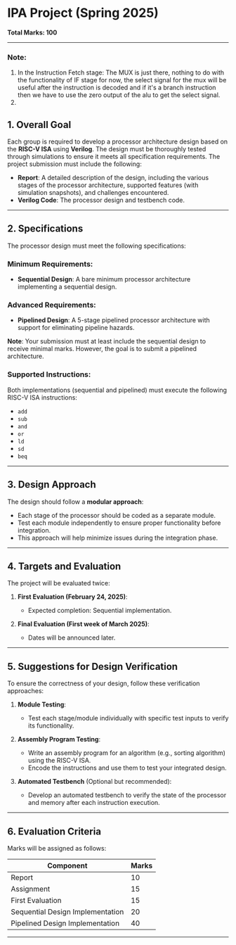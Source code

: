 # IPA Project (Spring 2025)

**Total Marks: 100**  

---

### Note:
1. In the Instruction Fetch stage:
      The MUX is just there, nothing to do with the functionality of IF stage for now, the select signal for the mux will be useful after the instruction is decoded and if it's a branch instruction then we have to use the zero output of the alu to get the select signal.
2. 


## 1. Overall Goal

Each group is required to develop a processor architecture design based on the **RISC-V ISA** using **Verilog**. The design must be thoroughly tested through simulations to ensure it meets all specification requirements. The project submission must include the following:

- **Report**: A detailed description of the design, including the various stages of the processor architecture, supported features (with simulation snapshots), and challenges encountered.
- **Verilog Code**: The processor design and testbench code.

---

## 2. Specifications

The processor design must meet the following specifications:

### Minimum Requirements:
- **Sequential Design**: A bare minimum processor architecture implementing a sequential design.

### Advanced Requirements:
- **Pipelined Design**: A 5-stage pipelined processor architecture with support for eliminating pipeline hazards.

**Note**: Your submission must at least include the sequential design to receive minimal marks. However, the goal is to submit a pipelined architecture.

### Supported Instructions:
Both implementations (sequential and pipelined) must execute the following RISC-V ISA instructions:
- `add`
- `sub`
- `and`
- `or`
- `ld`
- `sd`
- `beq`

---

## 3. Design Approach

The design should follow a **modular approach**:
- Each stage of the processor should be coded as a separate module.
- Test each module independently to ensure proper functionality before integration.
- This approach will help minimize issues during the integration phase.

---

## 4. Targets and Evaluation

The project will be evaluated twice:

1. **First Evaluation (February 24, 2025)**:
   - Expected completion: Sequential implementation.

2. **Final Evaluation (First week of March 2025)**:
   - Dates will be announced later.

---

## 5. Suggestions for Design Verification

To ensure the correctness of your design, follow these verification approaches:

1. **Module Testing**:
   - Test each stage/module individually with specific test inputs to verify its functionality.

2. **Assembly Program Testing**:
   - Write an assembly program for an algorithm (e.g., sorting algorithm) using the RISC-V ISA.
   - Encode the instructions and use them to test your integrated design.

3. **Automated Testbench** (Optional but recommended):
   - Develop an automated testbench to verify the state of the processor and memory after each instruction execution.

---

## 6. Evaluation Criteria

Marks will be assigned as follows:

| **Component**                     | **Marks** |
|------------------------------------|-----------|
| Report                             | 10        |
| Assignment                         | 15        |
| First Evaluation                   | 15        |
| Sequential Design Implementation   | 20        |
| Pipelined Design Implementation    | 40        |

---
